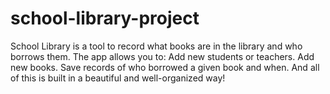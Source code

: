 # school-library-project
School Library is a tool to record what books are in the library and who borrows them. The app allows you to:  Add new students or teachers. Add new books. Save records of who borrowed a given book and when. And all of this is built in a beautiful and well-organized way!

